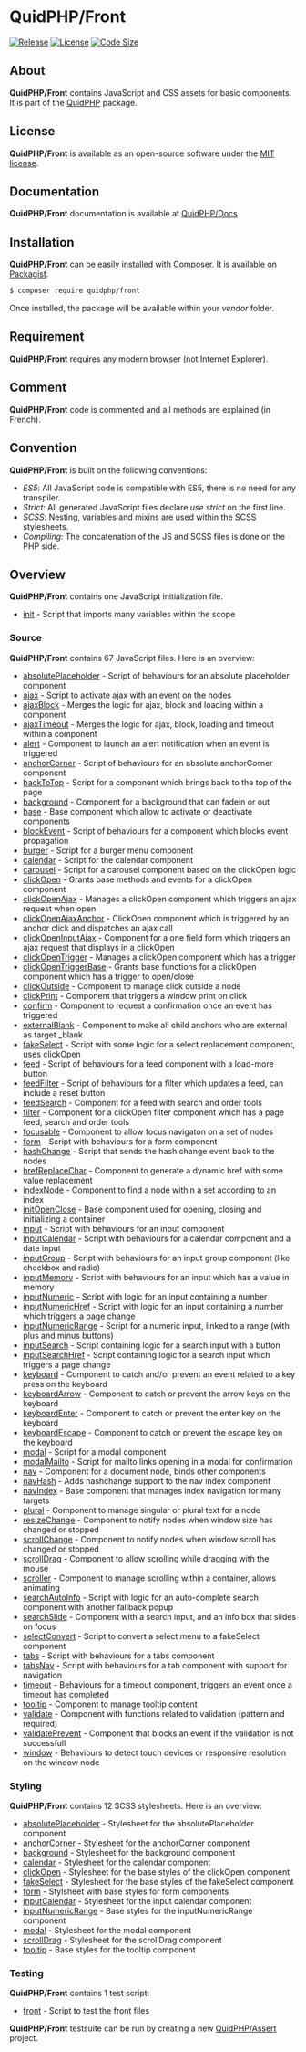 # QuidPHP/Front
[![Release](https://img.shields.io/github/v/release/quidphp/front)](https://packagist.org/packages/quidphp/front)
[![License](https://img.shields.io/github/license/quidphp/front)](https://github.com/quidphp/front/blob/master/LICENSE)
[![Code Size](https://img.shields.io/github/languages/code-size/quidphp/front)](https://github.com/quidphp/front)

## About
**QuidPHP/Front** contains JavaScript and CSS assets for basic components. It is part of the [QuidPHP](https://github.com/quidphp/project) package.

## License
**QuidPHP/Front** is available as an open-source software under the [MIT license](LICENSE).

## Documentation
**QuidPHP/Front** documentation is available at [QuidPHP/Docs](https://github.com/quidphp/docs).

## Installation
**QuidPHP/Front** can be easily installed with [Composer](https://getcomposer.org). It is available on [Packagist](https://packagist.org/packages/quidphp/front).
``` bash
$ composer require quidphp/front
```
Once installed, the package will be available within your *vendor* folder.

## Requirement
**QuidPHP/Front** requires any modern browser (not Internet Explorer).

## Comment
**QuidPHP/Front** code is commented and all methods are explained (in French).

## Convention
**QuidPHP/Front** is built on the following conventions:
- *ES5*: All JavaScript code is compatible with ES5, there is no need for any transpiler.
- *Strict*: All generated JavaScript files declare *use strict* on the first line.
- *SCSS*: Nesting, variables and mixins are used within the SCSS stylesheets.
- *Compiling*: The concatenation of the JS and SCSS files is done on the PHP side.

## Overview
**QuidPHP/Front** contains one JavaScript initialization file.
- [init](init.js) - Script that imports many variables within the scope

### Source
**QuidPHP/Front** contains 67 JavaScript files. Here is an overview:
- [absolutePlaceholder](src/absolutePlaceholder.js) - Script of behaviours for an absolute placeholder component
- [ajax](src/ajax.js) - Script to activate ajax with an event on the nodes
- [ajaxBlock](src/ajaxBlock.js) - Merges the logic for ajax, block and loading within a component
- [ajaxTimeout](src/ajaxTimeout.js) - Merges the logic for ajax, block, loading and timeout within a component
- [alert](src/alert.js) - Component to launch an alert notification when an event is triggered
- [anchorCorner](src/anchorCorner.js) - Script of behaviours for an absolute anchorCorner component
- [backToTop](src/backToTop.js) - Script for a component which brings back to the top of the page
- [background](src/background.js) - Component for a background that can fadein or out
- [base](src/base.js) - Base component which allow to activate or deactivate components
- [blockEvent](src/blockEvent.js) - Script of behaviours for a component which blocks event propagation
- [burger](src/burger.js) - Script for a burger menu component
- [calendar](src/calendar.js) - Script for the calendar component
- [carousel](src/carousel.js) - Script for a carousel component based on the clickOpen logic
- [clickOpen](src/clickOpen.js) - Grants base methods and events for a clickOpen component
- [clickOpenAjax](src/clickOpenAjax.js) - Manages a clickOpen component which triggers an ajax request when open
- [clickOpenAjaxAnchor](src/clickOpenAjaxAnchor.js) - ClickOpen component which is triggered by an anchor click and dispatches an ajax call
- [clickOpenInputAjax](src/clickOpenInputAjax.js) - Component for a one field form which triggers an ajax request that displays in a clickOpen
- [clickOpenTrigger](src/clickOpenTrigger.js) - Manages a clickOpen component which has a trigger
- [clickOpenTriggerBase](src/clickOpenTriggerBase.js) - Grants base functions for a clickOpen component which has a trigger to open/close
- [clickOutside](src/clickOutside.js) - Component to manage click outside a node
- [clickPrint](src/clickPrint.js) - Component that triggers a window print on click
- [confirm](src/confirm.js) - Component to request a confirmation once an event has triggered
- [externalBlank](src/externalBlank.js) - Component to make all child anchors who are external as target _blank
- [fakeSelect](src/fakeSelect.js) - Script with some logic for a select replacement component, uses clickOpen
- [feed](src/feed.js) - Script of behaviours for a feed component with a load-more button
- [feedFilter](src/feedFilter.js) - Script of behaviours for a filter which updates a feed, can include a reset button
- [feedSearch](src/feedSearch.js) - Component for a feed with search and order tools
- [filter](src/filter.js) - Component for a clickOpen filter component which has a page feed, search and order tools
- [focusable](src/focusable.js) - Component to allow focus navigaton on a set of nodes
- [form](src/form.js) - Script with behaviours for a form component
- [hashChange](src/hashChange.js) - Script that sends the hash change event back to the nodes
- [hrefReplaceChar](src/hrefReplaceChar.js) - Component to generate a dynamic href with some value replacement
- [indexNode](src/indexNode.js) - Component to find a node within a set according to an index
- [initOpenClose](src/initOpenClose.js) - Base component used for opening, closing and initializing a container
- [input](src/input.js) - Script with behaviours for an input component
- [inputCalendar](src/inputCalendar.js) - Script with behaviours for a calendar component and a date input
- [inputGroup](src/inputGroup.js) - Script with behaviours for an input group component (like checkbox and radio)
- [inputMemory](src/inputMemory.js) - Script with behaviours for an input which has a value in memory
- [inputNumeric](src/inputNumeric.js) - Script with logic for an input containing a number
- [inputNumericHref](src/inputNumericHref.js) - Script with logic for an input containing a number which triggers a page change
- [inputNumericRange](src/inputNumericRange.js) - Script for a numeric input, linked to a range (with plus and minus buttons)
- [inputSearch](src/inputSearch.js) - Script containing logic for a search input with a button
- [inputSearchHref](src/inputSearchHref.js) - Script containing logic for a search input which triggers a page change
- [keyboard](src/keyboard.js) - Component to catch and/or prevent an event related to a key press on the keyboard
- [keyboardArrow](src/keyboardArrow.js) - Component to catch or prevent the arrow keys on the keyboard
- [keyboardEnter](src/keyboardEnter.js) - Component to catch or prevent the enter key on the keyboard
- [keyboardEscape](src/keyboardEscape.js) - Component to catch or prevent the escape key on the keyboard
- [modal](src/modal.js) - Script for a modal component
- [modalMailto](src/modalMailto.js) - Script for mailto links opening in a modal for confirmation
- [nav](src/nav.js) - Component for a document node, binds other components
- [navHash](src/navHash.js) - Adds hashchange support to the nav index component
- [navIndex](src/navIndex.js) - Base component that manages index navigation for many targets
- [plural](src/plural.js) - Component to manage singular or plural text for a node
- [resizeChange](src/resizeChange.js) - Component to notify nodes when window size has changed or stopped
- [scrollChange](src/scrollChange.js) - Component to notify nodes when window scroll has changed or stopped
- [scrollDrag](src/scrollDrag.js) - Component to allow scrolling while dragging with the mouse
- [scroller](src/scroller.js) - Component to manage scrolling within a container, allows animating
- [searchAutoInfo](src/searchAutoInfo.js) - Script with logic for an auto-complete search component with another fallback popup
- [searchSlide](src/searchSlide.js) - Component with a search input, and an info box that slides on focus
- [selectConvert](src/selectConvert.js) - Script to convert a select menu to a fakeSelect component
- [tabs](src/tabs.js) - Script with behaviours for a tabs component
- [tabsNav](src/tabsNav.js) - Script with behaviours for a tab component with support for navigation
- [timeout](src/timeout.js) - Behaviours for a timeout component, triggers an event once a timeout has completed
- [tooltip](src/tooltip.js) - Component to manage tooltip content
- [validate](src/validate.js) - Component with functions related to validation (pattern and required)
- [validatePrevent](src/validatePrevent.js) - Component that blocks an event if the validation is not successfull
- [window](src/window.js) - Behaviours to detect touch devices or responsive resolution on the window node

### Styling
**QuidPHP/Front** contains 12 SCSS stylesheets. Here is an overview:
- [absolutePlaceholder](css/absolutePlaceholder.scss) - Stylesheet for the absolutePlaceholder component
- [anchorCorner](css/anchorCorner.scss) - Stylesheet for the anchorCorner component
- [background](css/background.scss) - Stylesheet for the background component
- [calendar](css/calendar.scss) - Stylesheet for the calendar component
- [clickOpen](css/clickOpen.scss) - Stylesheet for the base styles of the clickOpen component
- [fakeSelect](css/fakeSelect.scss) - Stylesheet for the base styles of the fakeSelect component
- [form](css/form.scss) - Stylsheet with base styles for form components
- [inputCalendar](css/inputCalendar.scss) - Stylesheet for the input calendar component
- [inputNumericRange](css/inputNumericRange.scss) - Base styles for the inputNumericRange component
- [modal](css/modal.scss) - Stylesheet for the modal component
- [scrollDrag](css/scrollDrag.scss) - Stylesheet for the scrollDrag component
- [tooltip](css/tooltip.scss) - Base styles for the tooltip component

### Testing
**QuidPHP/Front** contains 1 test script:
- [front](test/front.js) - Script to test the front files

**QuidPHP/Front** testsuite can be run by creating a new [QuidPHP/Assert](https://github.com/quidphp/assert) project.